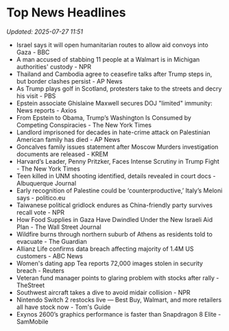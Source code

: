 # Top News Headlines

_Updated: 2025-07-27 11:51_

- Israel says it will open humanitarian routes to allow aid convoys into Gaza - BBC
- A man accused of stabbing 11 people at a Walmart is in Michigan authorities' custody - NPR
- Thailand and Cambodia agree to ceasefire talks after Trump steps in, but border clashes persist - AP News
- As Trump plays golf in Scotland, protesters take to the streets and decry his visit - PBS
- Epstein associate Ghislaine Maxwell secures DOJ "limited" immunity: News reports - Axios
- From Epstein to Obama, Trump’s Washington Is Consumed by Competing Conspiracies - The New York Times
- Landlord imprisoned for decades in hate-crime attack on Palestinian American family has died - AP News
- Goncalves family issues statement after Moscow Murders investigation documents are released - KREM
- Harvard’s Leader, Penny Pritzker, Faces Intense Scrutiny in Trump Fight - The New York Times
- Teen killed in UNM shooting identified, details revealed in court docs - Albuquerque Journal
- Early recognition of Palestine could be ‘counterproductive,’ Italy’s Meloni says - politico.eu
- Taiwanese political gridlock endures as China-friendly party survives recall vote - NPR
- How Food Supplies in Gaza Have Dwindled Under the New Israeli Aid Plan - The Wall Street Journal
- Wildfire burns through northern suburb of Athens as residents told to evacuate - The Guardian
- Allianz Life confirms data breach affecting majority of 1.4M US customers - ABC News
- Women's dating app Tea reports 72,000 images stolen in security breach - Reuters
- Veteran fund manager points to glaring problem with stocks after rally - TheStreet
- Southwest aircraft takes a dive to avoid midair collision - NPR
- Nintendo Switch 2 restocks live — Best Buy, Walmart, and more retailers all have stock now - Tom's Guide
- Exynos 2600’s graphics performance is faster than Snapdragon 8 Elite - SamMobile